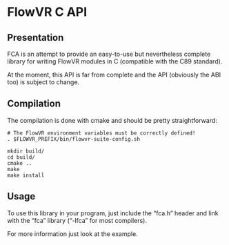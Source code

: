 # FlowVR C API #

## Presentation ##

FCA is  an attempt to provide  an easy-to-use but  nevertheless complete library
for writing FlowVR modules in C (compatible with the C89 standard).

At the moment, this API is far from complete and the API (obviously the ABI too)
is subject to change.


## Compilation ##

The compilation is done with cmake and should be pretty straightforward:

	# The FlowVR environment variables must be correctly defined!
    . $FLOWVR_PREFIX/bin/flowvr-suite-config.sh

	mkdir build/
	cd build/
	cmake ..
	make
	make install


## Usage ##

To use  this library in your program,  just include the “fca.h”  header and link
with the “fca” library (“-lfca” for most compilers).

For more information just look at the example.

